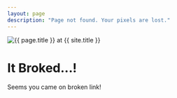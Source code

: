 ```yaml
---
layout: page
description: "Page not found. Your pixels are lost."
---  
```

<img src="{{ site.url }}/assets/img/404/404-code.png" alt="{{ page.title }} at {{ site.title }}">

<div class="text-center">
	<h1>It Broked...!</h1>
	<p>Seems you came on broken link!</p>
</div>
